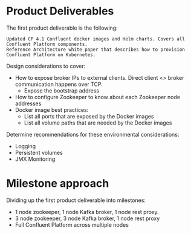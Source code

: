 # Product Deliverables

The first product deliverable is the following:

    Updated CP 4.1 Confluent docker images and Helm charts. Covers all Confluent Platform components.   
    Reference Architecture white paper that describes how to provision Confluent Platform on Kubernetes.

Design considerations to cover:

- How to expose broker IPs to external clients. Direct client <> broker communication happens over TCP.  
  - Expose the bootstrap address
- How to configure Zookeeper to know about each Zookeeper node addresses  
- Docker image best practices:
  - List all ports that are exposed by the Docker images
  - List all volume paths that are needed by the Docker images

Determine recommendations for these environmental considerations:

- Logging  
- Persistent volumes  
- JMX Monitoring  

# Milestone approach

Dividing up the first product deliverable into milestones:

- 1 node zookeeper, 1 node Kafka broker, 1 node rest proxy.   
- 3 node zookeeper, 3 node Kafka broker, 1 node rest proxy  
- Full Confluent Platform across multiple nodes  
